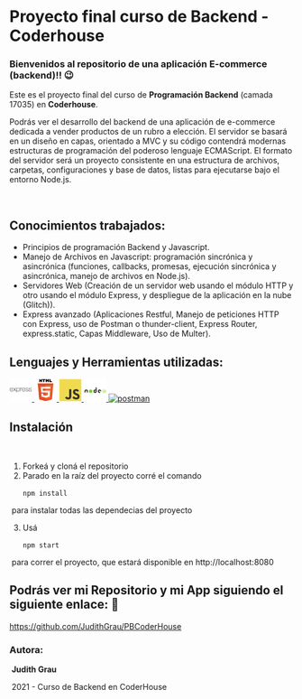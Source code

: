# Proyecto final curso de Backend -Coderhouse
### Bienvenidos al repositorio de una aplicación E-commerce (backend)!! 😉
Este es el proyecto final del curso de **Programación Backend** (camada 17035) en **Coderhouse**.

Podrás ver el desarrollo del backend de una aplicación de e-commerce dedicada a vender productos de un rubro a elección.
El servidor se basará en un diseño en capas, orientado a MVC y su código contendrá modernas estructuras de programación del poderoso lenguaje ECMAScript.
El formato del servidor será un proyecto consistente en una estructura de archivos, carpetas, configuraciones y base de datos, listas para ejecutarse bajo el entorno Node.js.

​
## Conocimientos trabajados:

- Principios de programación Backend y Javascript.
- Manejo de Archivos en Javascript: programación sincrónica y asincrónica (funciones, callbacks, promesas, ejecución sincrónica y asincrónica, manejo de archivos en Node.js).
- Servidores Web (Creación de un servidor web usando el módulo HTTP y otro usando el módulo Express, y despliegue de la aplicación en la nube (Glitch)).
- Express avanzado (Aplicaciones Restful, Manejo de peticiones HTTP con Express, uso de Postman o thunder-client, Express Router, express.static, Capas Middleware, Uso de Multer).


## Lenguajes y Herramientas utilizadas:
<p align="left">  <a href="https://expressjs.com" target="_blank"> <img src="https://raw.githubusercontent.com/devicons/devicon/master/icons/express/express-original-wordmark.svg" alt="express" width="40" height="40"/> </a>  <a href="https://www.w3.org/html/" target="_blank"> <img src="https://raw.githubusercontent.com/devicons/devicon/master/icons/html5/html5-original-wordmark.svg" alt="html5" width="40" height="40"/> </a> <a href="https://developer.mozilla.org/en-US/docs/Web/JavaScript" target="_blank"> <img src="https://raw.githubusercontent.com/devicons/devicon/master/icons/javascript/javascript-original.svg" alt="javascript" width="40" height="40"/> </a>  <a href="https://nodejs.org" target="_blank"> <img src="https://raw.githubusercontent.com/devicons/devicon/master/icons/nodejs/nodejs-original-wordmark.svg" alt="nodejs" width="40" height="40"/> </a> <a href="https://postman.com" target="_blank"> <img src="https://www.vectorlogo.zone/logos/getpostman/getpostman-icon.svg" alt="postman" width="40" height="40"/> </a>  </p>

## Instalación
​
1. Forkeá y cloná el repositorio
​
2. Parado en la raíz del proyecto corré el comando 
​
   ```
   npm install
   ```
​
para instalar todas las dependecias del proyecto

3. Usá 
​
   ```
   npm start
   ```
​
    para correr el proyecto, que estará disponible en http://localhost:8080
​
​

## Podrás ver mi Repositorio y mi App siguiendo el siguiente enlace: 🧐
https://github.com/JudithGrau/PBCoderHouse


### Autora:

​
**Judith Grau**

​
2021 - Curso de Backend en CoderHouse
